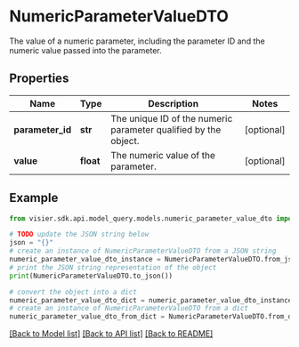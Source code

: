 # NumericParameterValueDTO

The value of a numeric parameter, including the parameter ID and the numeric value passed into the parameter.

## Properties

Name | Type | Description | Notes
------------ | ------------- | ------------- | -------------
**parameter_id** | **str** | The unique ID of the numeric parameter qualified by the object. | [optional] 
**value** | **float** | The numeric value of the parameter. | [optional] 

## Example

```python
from visier.sdk.api.model_query.models.numeric_parameter_value_dto import NumericParameterValueDTO

# TODO update the JSON string below
json = "{}"
# create an instance of NumericParameterValueDTO from a JSON string
numeric_parameter_value_dto_instance = NumericParameterValueDTO.from_json(json)
# print the JSON string representation of the object
print(NumericParameterValueDTO.to_json())

# convert the object into a dict
numeric_parameter_value_dto_dict = numeric_parameter_value_dto_instance.to_dict()
# create an instance of NumericParameterValueDTO from a dict
numeric_parameter_value_dto_from_dict = NumericParameterValueDTO.from_dict(numeric_parameter_value_dto_dict)
```
[[Back to Model list]](../README.md#documentation-for-models) [[Back to API list]](../README.md#documentation-for-api-endpoints) [[Back to README]](../README.md)


